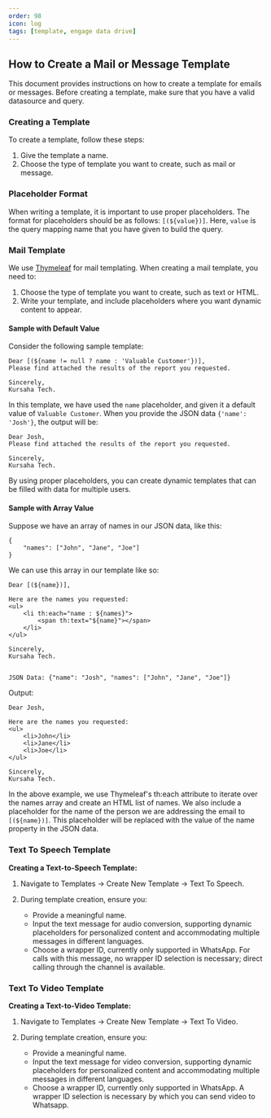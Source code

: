 ```yaml
---
order: 98
icon: log
tags: [template, engage data drive]
---
```


## How to Create a Mail or Message Template

This document provides instructions on how to create a template for emails or messages. Before creating a template, make sure that you have a valid datasource and query.

### Creating a Template

To create a template, follow these steps:

1. Give the template a name.
2. Choose the type of template you want to create, such as mail or message.

### Placeholder Format

When writing a template, it is important to use proper placeholders. The format for placeholders should be as follows: `[(${value})]`. Here, `value` is the query mapping name that you have given to build the query.

### Mail Template

We use [Thymeleaf](https://www.thymeleaf.org/index.html) for mail templating. When creating a mail template, you need to:

1. Choose the type of template you want to create, such as text or HTML.
2. Write your template, and include placeholders where you want dynamic content to appear.

#### Sample with Default Value

Consider the following sample template:

```
Dear [(${name != null ? name : 'Valuable Customer'})],
Please find attached the results of the report you requested.

Sincerely,
Kursaha Tech.
```

In this template, we have used the `name` placeholder, and given it a default value of `Valuable Customer`. When you provide the JSON data `{'name': 'Josh'}`, the output will be:

```
Dear Josh,
Please find attached the results of the report you requested.

Sincerely,
Kursaha Tech.
```

By using proper placeholders, you can create dynamic templates that can be filled with data for multiple users.


#### Sample with Array Value

Suppose we have an array of names in our JSON data, like this:

```
{
    "names": ["John", "Jane", "Joe"]
}
```

We can use this array in our template like so:

```
Dear [(${name})],

Here are the names you requested:
<ul>
    <li th:each="name : ${names}">
        <span th:text="${name}"></span>
    </li>
</ul>

Sincerely,
Kursaha Tech.


JSON Data: {"name": "Josh", "names": ["John", "Jane", "Joe"]}

```

Output:

```
Dear Josh,

Here are the names you requested:
<ul>
    <li>John</li>
    <li>Jane</li>
    <li>Joe</li>
</ul>

Sincerely,
Kursaha Tech.

```

In the above example, we use Thymeleaf's th:each attribute to iterate over the names array and create an HTML list of names. We also include a placeholder for the name of the person we are addressing the email to `[(${name})]`. This placeholder will be replaced with the value of the name property in the JSON data.

### Text To Speech Template

**Creating a Text-to-Speech Template:**

1. Navigate to Templates -> Create New Template -> Text To Speech.

2. During template creation, ensure you:
   - Provide a meaningful name.
   - Input the text message for audio conversion, supporting dynamic placeholders for personalized content and accommodating multiple messages in different languages.
   - Choose a wrapper ID, currently only supported in WhatsApp. For calls with this message, no wrapper ID selection is necessary; direct calling through the channel is available.

### Text To Video Template

**Creating a Text-to-Video Template:**

1. Navigate to Templates -> Create New Template -> Text To Video.

2. During template creation, ensure you:
   - Provide a meaningful name.
   - Input the text message for video conversion, supporting dynamic placeholders for personalized content and accommodating multiple messages in different languages.
   - Choose a wrapper ID, currently only supported in WhatsApp. A wrapper ID selection is necessary by which you can send video to Whatsapp.
